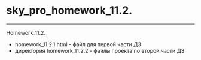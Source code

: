 # sky_pro_homework_11.2.
***************************************************************
Homework_11.2.
* homework_11.2.1.html - файл для первой части ДЗ
* директория homework_11.2.2 - файлы проекта по второй части ДЗ
